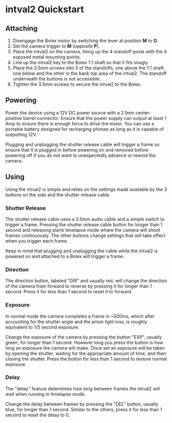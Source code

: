 # intval2 Quickstart

## Attaching

1. Disengage the Bolex motor by switching the lever at position **M** to **O**.
2. Set the camera trigger to **M** (opposite **P**).
3. Place the intval2 on the camera, lining up the 4 standoff posts with the 4 exposed metal mounting points.
4. Line up the intval2 key to the Bolex 1:1 shaft so that it fits snugly.
5. Place the 3.5mm screws into 3 of the standoffs, one above the 1:1 shaft, one below and the other in the back top area of the intval2. The standoff underneath the buttons is not accessible.
6. Tighten the 3.5mm screws to secure the intval2 to the Bolex.

## Powering

Power the device using a 12V DC power source with a 2.1mm center-positive barrel connector.
Ensure that the power supply can output at least 1 Amp to ensure there is enough force to drive the motor.
You can use a portable battery designed for recharging phones as long as it is capable of outputting 12V.

Plugging and unplugging the shutter release cable will trigger a frame so ensure that it is plugged in before powering on and removed before powering off if you do not want to unexpectedly advance or rewind the camera.

## Using

Using the intval2 is simple and relies on the settings made available by the 3 buttons on the side and the shutter release cable.

### Shutter Release

The shutter release cable uses a 3.5mm audio cable and a simple switch to trigger a frame.
Pressing the shutter release cable button for longer than 1 second and releasing starts timelapse mode where the camera will shoot frames continuously.
The other buttons change settings that will take effect when you trigger each frame.

Keep in mind that plugging and unplugging the cable while the intval2 is powered on and attached to a Bolex will trigger a frame.

### Direction

The direction button, labeled "DIR" and usually red, will change the direction of the camera from forward to reverse by pressing it for longer than 1 second.
Press it for less than 1 second to reset it to forward.

### Exposure

In normal mode the camera completes a frame in ~500ms, which after accounting for the shutter angle and the prism light loss, is roughly equivalent to 1/5 second exposure.

Change the exposure of the camera by pressing the button "EXP", usually green, for longer than 1 second.
However long you press the button is how long an exposure the camera will make.
Once set an exposure will be taken by opening the shutter, waiting for the appropriate amount of time, and then closing the shutter.
Press the button for less than 1 second to restore normal exposure.

### Delay

The "delay" feature determines how long between frames the intval2 will wait when running in timelapse mode.

Change the delay between frames by pressing the "DEL" button, usually blue, for longer than 1 second.
Similar to the others, press it for less than 1 second to reset the delay to 0.